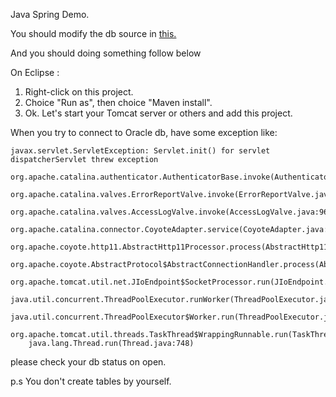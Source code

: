 Java Spring Demo.

You should modify the db source in <a href="src/main/java/tw/com/demo/config/APConfig.java" >this.</a>

And you should doing something follow below

On Eclipse :
    
1. Right-click on this project.
2. Choice "Run as", then choice "Maven install". 
3. Ok. Let's start your Tomcat server or others and add this project.
    

When you try to connect to Oracle db, have some exception like:

    javax.servlet.ServletException: Servlet.init() for servlet dispatcherServlet threw exception
    	org.apache.catalina.authenticator.AuthenticatorBase.invoke(AuthenticatorBase.java:506)
    	org.apache.catalina.valves.ErrorReportValve.invoke(ErrorReportValve.java:103)
    	org.apache.catalina.valves.AccessLogValve.invoke(AccessLogValve.java:962)
    	org.apache.catalina.connector.CoyoteAdapter.service(CoyoteAdapter.java:445)
    	org.apache.coyote.http11.AbstractHttp11Processor.process(AbstractHttp11Processor.java:1087)
    	org.apache.coyote.AbstractProtocol$AbstractConnectionHandler.process(AbstractProtocol.java:637)
    	org.apache.tomcat.util.net.JIoEndpoint$SocketProcessor.run(JIoEndpoint.java:316)
    	java.util.concurrent.ThreadPoolExecutor.runWorker(ThreadPoolExecutor.java:1142)
    	java.util.concurrent.ThreadPoolExecutor$Worker.run(ThreadPoolExecutor.java:617)
    	org.apache.tomcat.util.threads.TaskThread$WrappingRunnable.run(TaskThread.java:61)
    	java.lang.Thread.run(Thread.java:748)
    	
please check your db status on open.

p.s You don't create tables by yourself.